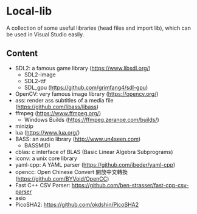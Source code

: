 # Local-lib

A collection of some useful libraries (head files and import lib), which can be used in Visual Studio easily.

## Content

- SDL2: a famous game library (<https://www.libsdl.org/>)
  - SDL2-image
  - SDL2-ttf
  - SDL_gpu (<https://github.com/grimfang4/sdl-gpu>)
- OpenCV: very famous image library (<https://opencv.org/>)
- ass: render ass subtitles of a media file (<https://github.com/libass/libass>)
- ffmpeg (<https://www.ffmpeg.org/>)
  - Windows Builds (<https://ffmpeg.zeranoe.com/builds/>)
- minizip
- lua (<https://www.lua.org/>)
- BASS: an audio library (<http://www.un4seen.com>)
  - BASSMIDI
- cblas: c interface of BLAS (Basic Linear Algebra Subprograms)
- iconv: a unix core library
- yaml-cpp: A YAML parser (<https://github.com/jbeder/yaml-cpp>)
- opencc: Open Chinese Convert 開放中文轉換 (<https://github.com/BYVoid/OpenCC>)
- Fast C++ CSV Parser: <https://github.com/ben-strasser/fast-cpp-csv-parser>
- asio
- PicoSHA2: <https://github.com/okdshin/PicoSHA2>
